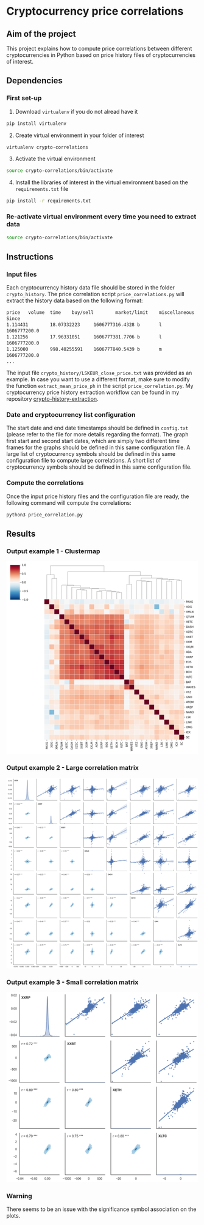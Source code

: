 # Cryptocurrency price correlations

## Aim of the project
This project explains how to compute price correlations between different cryptocurrencies in Python based on price history 
files of cryptocurrencies of interest.

## Dependencies
### First set-up
1. Download `virtualenv` if you do not alread have it
```bash
pip install virtualenv
```
2. Create virtual environment in your folder of interest
```bash
virtualenv crypto-correlations
```
3. Activate the virtual environment
```bash
source crypto-correlations/bin/activate
```
4. Install the libraries of interest in the virtual environment based on the `requirements.txt` file
```bash
pip install -r requirements.txt
```

### Re-activate virtual environment every time you need to extract data
```bash
source crypto-correlations/bin/activate
```


## Instructions
### Input files
Each cryptocurrency history data file should be stored in the folder `crypto_history`. The price correlation script 
`price_correlations.py` will extract the history data based on the following format:
```
price   volume  time    buy/sell        market/limit    miscellaneous   Since
1.114431        18.07332223     1606777316.4328 b       l               1606777200.0
1.121256        17.96331051     1606777381.7706 b       l               1606777200.0
1.125000        998.40255591    1606777840.5439 b       m               1606777200.0
...
```
The input file `crypto_history/LSKEUR_close_price.txt` was provided as an example. In case you want to use a different 
format, make sure to modify the function `extract_mean_price_ph` in the script `price_correlation.py`. My cryptocurrency 
price history extraction workflow can be found in my repository [crypto-history-extraction](https://github.com/SchniderB/crypto-history-extraction).

### Date and cryptocurrency list configuration
The start date and end date timestamps should be defined in `config.txt` (please refer to the file for more details 
regarding the format). The graph first start and second start dates, which are simply two different time frames for 
the graphs should be defined in this same configuration file. A large list of cryptocurrency symbols should be defined 
in this same configuration file to compute large correlations. A short list of cryptocurrency symbols should be defined 
in this same configuration file.

### Compute the correlations
Once the input price history files and the configuration file are ready, the following command will compute the 
correlations:
```bash
python3 price_correlation.py
```

## Results
### Output example 1 - Clustermap
![Cluster Heatmap 2019](output_plots/correlation_heatmap_2019.png)

### Output example 2 - Large correlation matrix
![Large Correlation Matrix](output_plots/correlation_2020.png)

### Output example 3 - Small correlation matrix
![Small Correlation Matrix](output_plots/highest_correlation_2020.png)

### Warning
There seems to be an issue with the significance symbol association on the plots.
